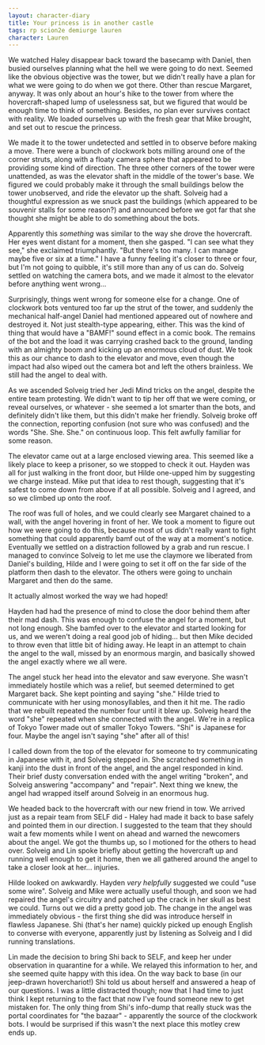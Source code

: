 ```yaml
---
layout: character-diary
title: Your princess is in another castle
tags: rp scion2e demiurge lauren
character: Lauren
---
```


We watched Haley disappear back toward the basecamp with Daniel, then busied ourselves planning what the hell we were going to do next. Seemed like the obvious objective was the tower, but we didn't really have a plan for what we were going to do when we got there. Other than rescue Margaret, anyway. It was only about an hour's hike to the tower from where the hovercraft-shaped lump of uselessness sat, but we figured that would be enough time to think of something. Besides, no plan ever survives contact with reality. We loaded ourselves up with the fresh gear that Mike brought, and set out to rescue the princess.

We made it to the tower undetected and settled in to observe before making a move. There were a bunch of clockwork bots milling around one of the corner struts, along with a floaty camera sphere that appeared to be providing some kind of direction. The three other corners of the tower were unattended, as was the elevator shaft in the middle of the tower's base. We figured we could probably make it through the small buildings below the tower unobserved, and ride the elevator up the shaft. Solveig had a thoughtful expression as we snuck past the buildings (which appeared to be souvenir stalls for some reason?) and announced before we got far that she thought she might be able to do something about the bots.

Apparently this *something* was similar to the way she drove the hovercraft. Her eyes went distant for a moment, then she gasped. "I can see what they see," she exclaimed triumphantly. "But there's too many. I can manage maybe five or six at a time." I have a funny feeling it's closer to three or four, but I'm not going to quibble, it's still more than any of us can do. Solveig settled on watching the camera bots, and we made it almost to the elevator before anything went wrong...

Surprisingly, things went wrong for someone else for a change. One of clockwork bots ventured too far up the strut of the tower, and suddenly the mechanical half-angel Daniel had mentioned appeared out of nowhere and destroyed it. Not just stealth-type appearing, either. This was the kind of thing that would have a "BAMF!" sound effect in a comic book. The remains of the bot and the load it was carrying crashed back to the ground, landing with an almighty boom and kicking up an enormous cloud of dust. We took this as our chance to dash to the elevator and move, even though the impact had also wiped out the camera bot and left the others brainless. We still had the angel to deal with.

As we ascended Solveig tried her Jedi Mind tricks on the angel, despite the entire team protesting. We didn't want to tip her off that we were coming, or reveal ourselves, or whatever - she seemed a lot smarter than the bots, and definitely didn't like them, but this didn't make her friendly. Solveig broke off the connection, reporting confusion (not sure who was confused) and the words "She. She. She." on continuous loop. This felt awfully familiar for some reason.

The elevator came out at a large enclosed viewing area. This seemed like a likely place to keep a prisoner, so we stopped to check it out. Hayden was all for just walking in the front door, but Hilde one-upped him by suggesting we charge instead. Mike put that idea to rest though, suggesting that it's safest to come down from above if at all possible. Solveig and I agreed, and so we climbed up onto the roof.

The roof was full of holes, and we could clearly see Margaret chained to a wall, with the angel hovering in front of her. We took a moment to figure out how we were going to do this, because most of us didn't really want to fight something that could apparently bamf out of the way at a moment's notice. Eventually we settled on a distraction followed by a grab and run rescue. I managed to convince Solveig to let me use the claymore we liberated from Daniel's building, Hilde and I were going to set it off on the far side of the platform then dash to the elevator. The others were going to unchain Margaret and then do the same.

It actually almost worked the way we had hoped!

Hayden had had the presence of mind to close the door behind them after their mad dash. This was enough to confuse the angel for a moment, but not long enough. She bamfed over to the elevator and started looking for us, and we weren't doing a real good job of hiding... but then Mike decided to throw even that little bit of hiding away. He leapt in an attempt to chain the angel to the wall, missed by an enormous margin, and basically showed the angel exactly where we all were.

The angel stuck her head into the elevator and saw everyone. She wasn't immediately hostile which was a relief, but seemed determined to get Margaret back. She kept pointing and saying "she." Hilde tried to communicate with her using monosyllables, and then it hit me. The radio that we rebuilt repeated the number four until it blew up. Solveig heard the word "she" repeated when she connected with the angel. We're in a replica of Tokyo Tower made out of smaller Tokyo Towers. "Shi" is Japanese for four. Maybe the angel isn't saying "she" after all of this!

I called down from the top of the elevator for someone to try communicating in Japanese with it, and Solveig stepped in. She scratched something in kanji into the dust in front of the angel, and the angel responded in kind. Their brief dusty conversation ended with the angel writing "broken", and Solveig answering "accompany" and "repair". Next thing we knew, the angel had wrapped itself around Solveig in an enormous hug.

We headed back to the hovercraft with our new friend in tow. We arrived just as a repair team from SELF did - Haley had made it back to base safely and pointed them in our direction. I suggested to the team that they should wait a few moments while I went on ahead and warned the newcomers about the angel. We got the thumbs up, so I motioned for the others to head over. Solveig and Lin spoke briefly about getting the hovercraft up and running well enough to get it home, then we all gathered around the angel to take a closer look at her... injuries.

Hilde looked on awkwardly. Hayden *very helpfully* suggested we could "use some wire". Solveig and Mike were actually useful though, and soon we had repaired the angel's circuitry and patched up the crack in her skull as best we could. Turns out we did a pretty good job. The change in the angel was immediately obvious - the first thing she did was introduce herself in flawless Japanese. Shi (that's her name) quickly picked up enough English to converse with everyone, apparently just by listening as Solveig and I did running translations.

Lin made the decision to bring Shi back to SELF, and keep her under observation in quarantine for a while. We relayed this information to her, and she seemed quite happy with this idea. On the way back to base (in our jeep-drawn hoverchariot!) Shi told us about herself and answered a heap of our questions. I was a little distracted though; now that I had time to just think I kept returning to the fact that now I've found someone new to get mistaken for. The only thing from Shi's info-dump that really stuck was the portal coordinates for "the bazaar" - apparently the source of the clockwork bots. I would be surprised if this wasn't the next place this motley crew ends up.
